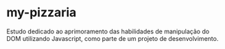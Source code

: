 # my-pizzaria
Estudo dedicado ao aprimoramento das habilidades de manipulação do DOM utilizando Javascript, como parte de um projeto de desenvolvimento.
